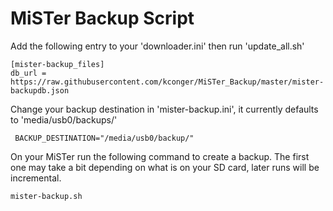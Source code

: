 # MiSTer Backup Script

Add the following entry to your 'downloader.ini' then run 'update_all.sh'
```
[mister-backup_files]
db_url = https://raw.githubusercontent.com/kconger/MiSTer_Backup/master/mister-backupdb.json
```

Change your backup destination in 'mister-backup.ini', it currently defaults to 'media/usb0/backups/'
```
 BACKUP_DESTINATION="/media/usb0/backup/"
```

On your MiSTer run the following command to create a backup. The first one may take a bit depending on what is on your SD card, later runs will be incremental.
```
mister-backup.sh
```